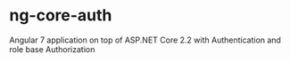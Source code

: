 # ng-core-auth
Angular 7 application on top of ASP.NET Core 2.2 with Authentication and role base Authorization
